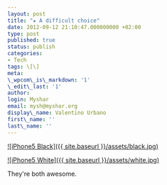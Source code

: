 ```yaml
---
layout: post
title: "★ A difficult choice"
date: 2012-09-12 21:10:47.000000000 +02:00
type: post
published: true
status: publish
categories:
- Tech
tags: \[\]
meta:
\_wpcom\_is\_markdown: '1'
\_edit\_last: '1'
author:
login: Myshar
email: mysh@myshar.org
display\_name: Valentino Urbano
first\_name: ''
last\_name: ''
---
```


[![iPhone5 Black]({{ site.baseurl }}/assets/black.jpg)][0]

[![iPhone5 White]({{ site.baseurl }}/assets/white.jpg)][1]

They're both awesome.


[0]: http://f.cl.ly/items/0R3T0l0s2S1k3X2Y3o1o/black.jpg
[1]: http://f.cl.ly/items/113D0Y3Q12441T3N1Y16/white.jpg